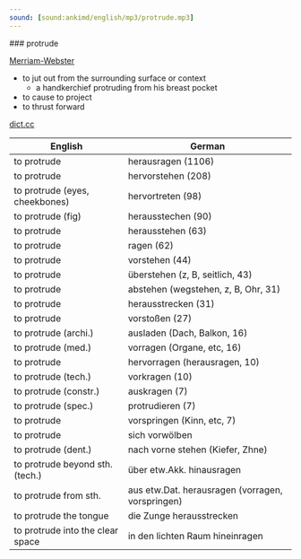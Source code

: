 ```yaml
---
sound: [sound:ankimd/english/mp3/protrude.mp3]
---
```


\### protrude

[Merriam-Webster](https://www.merriam-webster.com/dictionary/protrude)

- to jut out from the surrounding surface or context
    - a handkerchief protruding from his breast pocket
- to cause to project
- to thrust forward

[dict.cc](https://www.dict.cc/protrude)

| English        | German       |
| -------------- | ------------ |
| to protrude | herausragen (1106) |
| to protrude | hervorstehen (208) |
| to protrude (eyes, cheekbones) | hervortreten (98) |
| to protrude (fig) | herausstechen (90) |
| to protrude | herausstehen (63) |
| to protrude | ragen (62) |
| to protrude | vorstehen (44) |
| to protrude | überstehen (z, B, seitlich, 43) |
| to protrude | abstehen (wegstehen, z, B, Ohr, 31) |
| to protrude | herausstrecken (31) |
| to protrude | vorstoßen (27) |
| to protrude (archi.) | ausladen (Dach, Balkon, 16) |
| to protrude (med.) | vorragen (Organe, etc, 16) |
| to protrude | hervorragen (herausragen, 10) |
| to protrude (tech.) | vorkragen (10) |
| to protrude (constr.) | auskragen (7) |
| to protrude (spec.) | protrudieren (7) |
| to protrude | vorspringen (Kinn, etc, 7) |
| to protrude | sich vorwölben |
| to protrude (dent.) | nach vorne stehen (Kiefer, Zhne) |
| to protrude beyond sth. (tech.) | über etw.Akk. hinausragen |
| to protrude from sth. | aus etw.Dat. herausragen (vorragen, vorspringen) |
| to protrude the tongue | die Zunge herausstrecken |
| to protrude into the clear space | in den lichten Raum hineinragen |
